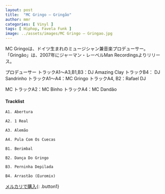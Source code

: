 ```yaml
---
layout: post
title:  "MC Gringo – Gringão"
author: mmr
categories: [ Vinyl ]
tags: [ Hiphop, Favela Funk ]
image: ../assets/images/MC Gringo – Gringao.jpg
---
```


MC Gringoは、ドイツ生まれのミュージシャン兼音楽プロデューサー。
「Gringão」は、2007年にジャーマン・レーベルMan Recordingsよりリリース。

プロデューサー
トラックA1〜A3,B1,B3：DJ Amazing Clay 
トラックB4： DJ Sandrinho
トラックA1〜A4：MC Gringo
トラックA4, B2：Rafael DJ

MC
トラックA2：MC Binho
トラックA4：MC Dandão

#### Tracklist
```md
A1. Abertura

A2. 1 Real

A3. Alemão

A4. Pula Com Os Cuecas

B1. Berimbal

B2. Dança Do Gringo

B3. Perninha Depilada

B4. Arrastão (Euromix)
```

[メルカリで購入](https://jp.mercari.com/item/m51413253146){: .button1}

